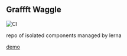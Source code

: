 ## Graffft Waggle

![CI](https://github.com/dankreiger/graffft-waggle/workflows/CI/badge.svg)

repo of isolated components managed by lerna

[demo](https://sad-neumann-b6f24a.netlify.app/)



